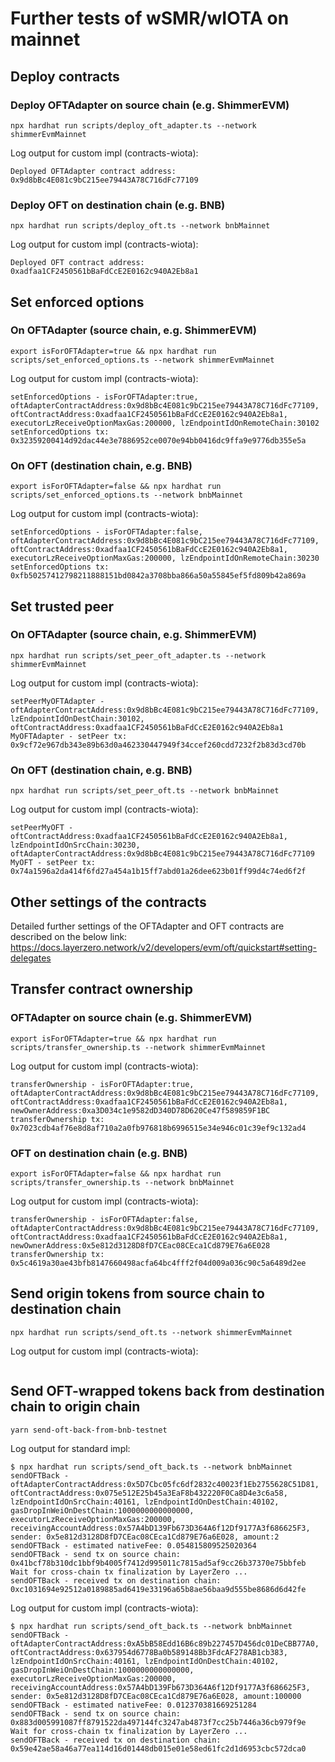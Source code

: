# Further tests of wSMR/wIOTA on mainnet

## Deploy contracts

### Deploy OFTAdapter on source chain (e.g. ShimmerEVM)

`npx hardhat run scripts/deploy_oft_adapter.ts --network shimmerEvmMainnet`

Log output for custom impl (contracts-wiota):

```
Deployed OFTAdapter contract address: 0x9d8bBc4E081c9bC215ee79443A78C716dFc77109
```

### Deploy OFT on destination chain (e.g. BNB)

`npx hardhat run scripts/deploy_oft.ts --network bnbMainnet`

Log output for custom impl (contracts-wiota):

```
Deployed OFT contract address: 0xadfaa1CF2450561bBaFdCcE2E0162c940A2Eb8a1
```

## Set enforced options

### On OFTAdapter (source chain, e.g. ShimmerEVM)

`export isForOFTAdapter=true && npx hardhat run scripts/set_enforced_options.ts --network shimmerEvmMainnet`

Log output for custom impl (contracts-wiota):

```
setEnforcedOptions - isForOFTAdapter:true, oftAdapterContractAddress:0x9d8bBc4E081c9bC215ee79443A78C716dFc77109, oftContractAddress:0xadfaa1CF2450561bBaFdCcE2E0162c940A2Eb8a1, executorLzReceiveOptionMaxGas:200000, lzEndpointIdOnRemoteChain:30102
setEnforcedOptions tx: 0x32359200414d92dac44e3e7886952ce0070e94bb0416dc9ffa9e9776db355e5a
```

### On OFT (destination chain, e.g. BNB)

`export isForOFTAdapter=false && npx hardhat run scripts/set_enforced_options.ts --network bnbMainnet`

Log output for custom impl (contracts-wiota):

```
setEnforcedOptions - isForOFTAdapter:false, oftAdapterContractAddress:0x9d8bBc4E081c9bC215ee79443A78C716dFc77109, oftContractAddress:0xadfaa1CF2450561bBaFdCcE2E0162c940A2Eb8a1, executorLzReceiveOptionMaxGas:200000, lzEndpointIdOnRemoteChain:30230
setEnforcedOptions tx: 0xfb50257412798211888151bd0842a3708bba866a50a55845ef5fd809b42a869a
```

## Set trusted peer

### On OFTAdapter (source chain, e.g. ShimmerEVM)

`npx hardhat run scripts/set_peer_oft_adapter.ts --network shimmerEvmMainnet`

Log output for custom impl (contracts-wiota):

```
setPeerMyOFTAdapter - oftAdapterContractAddress:0x9d8bBc4E081c9bC215ee79443A78C716dFc77109, lzEndpointIdOnDestChain:30102, oftContractAddress:0xadfaa1CF2450561bBaFdCcE2E0162c940A2Eb8a1
MyOFTAdapter - setPeer tx: 0x9cf72e967db343e89b63d0a462330447949f34ccef260cdd7232f2b83d3cd70b
```

### On OFT (destination chain, e.g. BNB)

`npx hardhat run scripts/set_peer_oft.ts --network bnbMainnet`

Log output for custom impl (contracts-wiota):

```
setPeerMyOFT - oftContractAddress:0xadfaa1CF2450561bBaFdCcE2E0162c940A2Eb8a1, lzEndpointIdOnSrcChain:30230, oftAdapterContractAddress:0x9d8bBc4E081c9bC215ee79443A78C716dFc77109
MyOFT - setPeer tx: 0x74a1596a2da414f6fd27a454a1b15ff7abd01a26dee623b01ff99d4c74ed6f2f
```

## Other settings of the contracts

Detailed further settings of the OFTAdapter and OFT contracts are described on the below link:
https://docs.layerzero.network/v2/developers/evm/oft/quickstart#setting-delegates

## Transfer contract ownership

### OFTAdapter on source chain (e.g. ShimmerEVM)

`export isForOFTAdapter=true && npx hardhat run scripts/transfer_ownership.ts --network shimmerEvmMainnet`

Log output for custom impl (contracts-wiota):

```
transferOwnership - isForOFTAdapter:true, oftAdapterContractAddress:0x9d8bBc4E081c9bC215ee79443A78C716dFc77109, oftContractAddress:0xadfaa1CF2450561bBaFdCcE2E0162c940A2Eb8a1, newOwnerAddress:0xa3D034c1e9582dD340D78D620Ce47f589859F1BC
transferOwnership tx: 0x7023cdb4af76e8d8af710a2a0fb976818b6996515e34e946c01c39ef9c132ad4
```

### OFT on destination chain (e.g. BNB)

`export isForOFTAdapter=false && npx hardhat run scripts/transfer_ownership.ts --network bnbMainnet`

Log output for custom impl (contracts-wiota):

```
transferOwnership - isForOFTAdapter:false, oftAdapterContractAddress:0x9d8bBc4E081c9bC215ee79443A78C716dFc77109, oftContractAddress:0xadfaa1CF2450561bBaFdCcE2E0162c940A2Eb8a1, newOwnerAddress:0x5e812d3128D8fD7CEac08CEca1Cd879E76a6E028
transferOwnership tx: 0x5c4619a30ae43bfb8147660498acfa64bc4fff2f04d009a036c90c5a6489d2ee
```

## Send origin tokens from source chain to destination chain

`npx hardhat run scripts/send_oft.ts --network shimmerEvmMainnet`

Log output for custom impl (contracts-wiota):

```

```

## Send OFT-wrapped tokens back from destination chain to origin chain

`yarn send-oft-back-from-bnb-testnet`

Log output for standard impl:

```
$ npx hardhat run scripts/send_oft_back.ts --network bnbMainnet
sendOFTBack - oftAdapterContractAddress:0x5D7Cbc05fc6df2832c40023f1Eb2755628C51D81, oftContractAddress:0x075e512E25b45a3EaF8b432220F0Ca8D4e3c6a58, lzEndpointIdOnSrcChain:40161, lzEndpointIdOnDestChain:40102, gasDropInWeiOnDestChain:1000000000000000, executorLzReceiveOptionMaxGas:200000, receivingAccountAddress:0x57A4bD139Fb673D364A6f12Df9177A3f686625F3, sender: 0x5e812d3128D8fD7CEac08CEca1Cd879E76a6E028, amount:2
sendOFTBack - estimated nativeFee: 0.054815809525020364
sendOFTBack - send tx on source chain: 0x41bcf78b310dc1bbf9b4005f7412d995011c7815ad5af9cc26b37370e75bbfeb
Wait for cross-chain tx finalization by LayerZero ...
sendOFTBack - received tx on destination chain: 0xc1031694e92512a0189885ad6419e33196a65b8ae56baa9d555be8686d6d42fe
```

Log output for custom impl (contracts-wiota):

```
$ npx hardhat run scripts/send_oft_back.ts --network bnbMainnet
sendOFTBack - oftAdapterContractAddress:0xA5bB58Edd16B6c89b227457D456dc01DeCBB77A0, oftContractAddress:0x637954d6778Ba0b589148Bb3FdcAF278AB1cb383, lzEndpointIdOnSrcChain:40161, lzEndpointIdOnDestChain:40102, gasDropInWeiOnDestChain:1000000000000000, executorLzReceiveOptionMaxGas:200000, receivingAccountAddress:0x57A4bD139Fb673D364A6f12Df9177A3f686625F3, sender: 0x5e812d3128D8fD7CEac08CEca1Cd879E76a6E028, amount:100000
sendOFTBack - estimated nativeFee: 0.012370381669251284
sendOFTBack - send tx on source chain: 0x883d005991087ff8791522da497144fc3247ab4873f7cc25b7446a36cb979f9e
Wait for cross-chain tx finalization by LayerZero ...
sendOFTBack - received tx on destination chain: 0x59e42ae58a46a77ea114d16d01448db015e01e58ed61fc2d1d6953cbc572dca0
```
